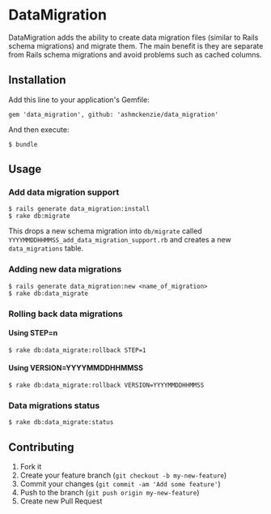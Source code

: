 # DataMigration

DataMigration adds the ability to create data migration files (similar to Rails schema migrations) and migrate them.  The main benefit is they are separate from Rails schema migrations and avoid problems such as cached columns.

## Installation

Add this line to your application's Gemfile:

    gem 'data_migration', github: 'ashmckenzie/data_migration'

And then execute:

    $ bundle

## Usage

### Add data migration support

    $ rails generate data_migration:install
    $ rake db:migrate

This drops a new schema migration into `db/migrate` called `YYYYMMDDHHMMSS_add_data_migration_support.rb` and creates a new `data_migrations` table.

### Adding new data migrations

    $ rails generate data_migration:new <name_of_migration>
    $ rake db:data_migrate

### Rolling back data migrations

#### Using STEP=n

    $ rake db:data_migrate:rollback STEP=1

#### Using VERSION=YYYYMMDDHHMMSS

    $ rake db:data_migrate:rollback VERSION=YYYYMMDDHHMMSS

### Data migrations status

    $ rake db:data_migrate:status

## Contributing

1. Fork it
2. Create your feature branch (`git checkout -b my-new-feature`)
3. Commit your changes (`git commit -am 'Add some feature'`)
4. Push to the branch (`git push origin my-new-feature`)
5. Create new Pull Request
